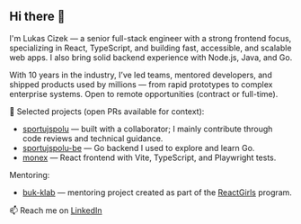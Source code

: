## Hi there 👋

I'm Lukas Cizek — a senior full-stack engineer with a strong frontend focus, specializing in React, TypeScript, and building fast, accessible, and scalable web apps. I also bring solid backend experience with Node.js, Java, and Go.

With 10 years in the industry, I’ve led teams, mentored developers, and shipped products used by millions — from rapid prototypes to complex enterprise systems.
Open to remote opportunities (contract or full-time).

📌 Selected projects (open PRs available for context):
- [sportujspolu](https://github.com/GLObus303/sportujspolu) — built with a collaborator; I mainly contribute through code reviews and technical guidance.
- [sportujspolu-be](https://github.com/GLObus303/sportujspolu-be) — Go backend I used to explore and learn Go.
- [monex](https://github.com/GLObus303/monex) — React frontend with Vite, TypeScript, and Playwright tests.

Mentoring:
- [buk-klab](https://github.com/eliskavo/buk-klab) — mentoring project created as part of the [ReactGirls](https://reactgirls.com/) program.

📫 Reach me on [LinkedIn](https://www.linkedin.com/in/lukascizek/)
